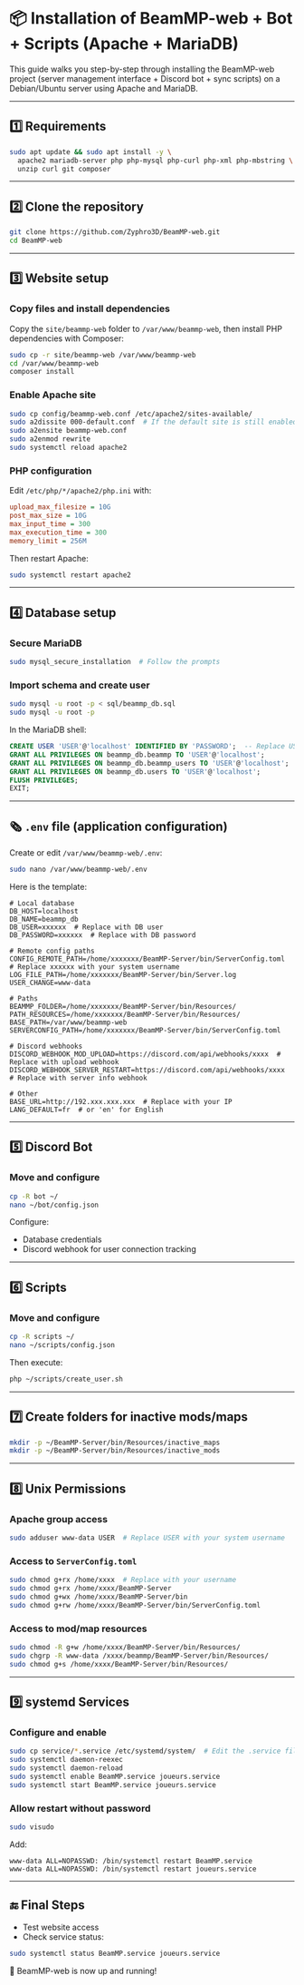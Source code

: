 # 📦 Installation of BeamMP-web + Bot + Scripts (Apache + MariaDB)

This guide walks you step-by-step through installing the BeamMP-web project (server management interface + Discord bot + sync scripts) on a Debian/Ubuntu server using Apache and MariaDB.

---

## 1️⃣ Requirements

```bash
sudo apt update && sudo apt install -y \
  apache2 mariadb-server php php-mysql php-curl php-xml php-mbstring \
  unzip curl git composer
```

---

## 2️⃣ Clone the repository

```bash
git clone https://github.com/Zyphro3D/BeamMP-web.git
cd BeamMP-web
```

---

## 3️⃣ Website setup

### Copy files and install dependencies

Copy the `site/beammp-web` folder to `/var/www/beammp-web`, then install PHP dependencies with Composer:

```bash
sudo cp -r site/beammp-web /var/www/beammp-web
cd /var/www/beammp-web
composer install
```

### Enable Apache site

```bash
sudo cp config/beammp-web.conf /etc/apache2/sites-available/
sudo a2dissite 000-default.conf  # If the default site is still enabled
sudo a2ensite beammp-web.conf
sudo a2enmod rewrite
sudo systemctl reload apache2
```

### PHP configuration

Edit `/etc/php/*/apache2/php.ini` with:

```ini
upload_max_filesize = 10G
post_max_size = 10G
max_input_time = 300
max_execution_time = 300
memory_limit = 256M
```

Then restart Apache:

```bash
sudo systemctl restart apache2
```

---

## 4️⃣ Database setup

### Secure MariaDB

```bash
sudo mysql_secure_installation  # Follow the prompts
```

### Import schema and create user

```bash
sudo mysql -u root -p < sql/beammp_db.sql
sudo mysql -u root -p
```

In the MariaDB shell:

```sql
CREATE USER 'USER'@'localhost' IDENTIFIED BY 'PASSWORD';  -- Replace USER and PASSWORD
GRANT ALL PRIVILEGES ON beammp_db.beammp TO 'USER'@'localhost';
GRANT ALL PRIVILEGES ON beammp_db.beammp_users TO 'USER'@'localhost';
GRANT ALL PRIVILEGES ON beammp_db.users TO 'USER'@'localhost';
FLUSH PRIVILEGES;
EXIT;
```

---

## 🗞️ `.env` file (application configuration)

Create or edit `/var/www/beammp-web/.env`:

```bash
sudo nano /var/www/beammp-web/.env
```

Here is the template:

```dotenv
# Local database
DB_HOST=localhost
DB_NAME=beammp_db
DB_USER=xxxxxx  # Replace with DB user
DB_PASSWORD=xxxxxx  # Replace with DB password

# Remote config paths
CONFIG_REMOTE_PATH=/home/xxxxxxx/BeamMP-Server/bin/ServerConfig.toml  # Replace xxxxxx with your system username
LOG_FILE_PATH=/home/xxxxxxx/BeamMP-Server/bin/Server.log
USER_CHANGE=www-data

# Paths
BEAMMP_FOLDER=/home/xxxxxxx/BeamMP-Server/bin/Resources/
PATH_RESOURCES=/home/xxxxxxx/BeamMP-Server/bin/Resources/
BASE_PATH=/var/www/beammp-web
SERVERCONFIG_PATH=/home/xxxxxxx/BeamMP-Server/bin/ServerConfig.toml

# Discord webhooks
DISCORD_WEBHOOK_MOD_UPLOAD=https://discord.com/api/webhooks/xxxx  # Replace with upload webhook
DISCORD_WEBHOOK_SERVER_RESTART=https://discord.com/api/webhooks/xxxx  # Replace with server info webhook

# Other
BASE_URL=http://192.xxx.xxx.xxx  # Replace with your IP
LANG_DEFAULT=fr  # or 'en' for English
```

---

## 5️⃣ Discord Bot

### Move and configure

```bash
cp -R bot ~/ 
nano ~/bot/config.json
```

Configure:

* Database credentials
* Discord webhook for user connection tracking

---

## 6️⃣ Scripts

### Move and configure

```bash
cp -R scripts ~/ 
nano ~/scripts/config.json
```

Then execute:

```bash
php ~/scripts/create_user.sh
```

---

## 7️⃣ Create folders for inactive mods/maps

```bash
mkdir -p ~/BeamMP-Server/bin/Resources/inactive_maps
mkdir -p ~/BeamMP-Server/bin/Resources/inactive_mods
```

---

## 8️⃣ Unix Permissions

### Apache group access

```bash
sudo adduser www-data USER  # Replace USER with your system username
```

### Access to `ServerConfig.toml`

```bash
sudo chmod g+rx /home/xxxx  # Replace with your username
sudo chmod g+rx /home/xxxx/BeamMP-Server
sudo chmod g+wx /home/xxxx/BeamMP-Server/bin
sudo chmod g+rw /home/xxxx/BeamMP-Server/bin/ServerConfig.toml
```

### Access to mod/map resources

```bash
sudo chmod -R g+w /home/xxxx/BeamMP-Server/bin/Resources/
sudo chgrp -R www-data /xxxx/beammp/BeamMP-Server/bin/Resources/
sudo chmod g+s /home/xxxx/BeamMP-Server/bin/Resources/
```

---

## 9️⃣ systemd Services

### Configure and enable

```bash
sudo cp service/*.service /etc/systemd/system/  # Edit the .service files for your username
sudo systemctl daemon-reexec
sudo systemctl daemon-reload
sudo systemctl enable BeamMP.service joueurs.service
sudo systemctl start BeamMP.service joueurs.service
```

### Allow restart without password

```bash
sudo visudo
```

Add:

```
www-data ALL=NOPASSWD: /bin/systemctl restart BeamMP.service
www-data ALL=NOPASSWD: /bin/systemctl restart joueurs.service
```

---

## 🔚 Final Steps

* Test website access
* Check service status:

```bash
sudo systemctl status BeamMP.service joueurs.service
```

🎉 BeamMP-web is now up and running!

